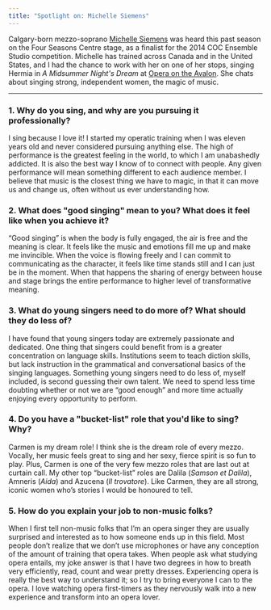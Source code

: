```yaml
---
title: "Spotlight on: Michelle Siemens"
---
```


Calgary-born mezzo-soprano [Michelle Siemens](/scene/people/michelle-siemens/) was heard this past season on the Four Seasons Centre stage, as a finalist for the 2014 COC Ensemble Studio competition. Michelle has trained across Canada and in the United States, and I had the chance to work with her on one of her stops, singing Hermia in *A Midsummer Night's Dream* at [Opera on the Avalon](/scene/companies/opera-on-the-avalon/). She chats about singing strong, independent women, the magic of music.
***

### 1. Why do you sing, and why are you pursuing it professionally?

I sing because I love it! I started my operatic training when I was eleven years old and never considered pursuing anything else. The high of performance is the greatest feeling in the world, to which I am unabashedly addicted. It is also the best way I know of to connect with people. Any given performance will mean something different to each audience member. I believe that music is the closest thing we have to magic, in that it can move us and change us, often without us ever understanding how.

### 2. What does "good singing" mean to you? What does it feel like when you achieve it?

“Good singing” is when the body is fully engaged, the air is free and the meaning is clear. It feels like the music and emotions fill me up and make me invincible. When the voice is flowing freely and I can commit to communicating as the character, it feels like time stands still and I can just be in the moment. When that happens the sharing of energy between house and stage brings the entire performance to higher level of transformative meaning.

### 3. What do young singers need to do more of? What should they do less of?

I have found that young singers today are extremely passionate and dedicated. One thing that singers could benefit from is a greater concentration on language skills. Institutions seem to teach diction skills, but lack instruction in the grammatical and conversational basics of the singing languages. Something young singers need to do less of, myself included, is second guessing their own talent. We need to spend less time doubting whether or not we are “good enough” and more time actually enjoying every opportunity to perform. 

### 4. Do you have a "bucket-list" role that you'd like to sing? Why?

Carmen is my dream role! I think she is the dream role of every mezzo. Vocally, her music feels great to sing and her sexy, fierce spirit is so fun to play. Plus, Carmen is one of the very few mezzo roles that are last out at curtain call. My other top “bucket-list” roles are Dalila (*Samson et Dalila*), Amneris (*Aida*) and Azucena (*Il trovatore*). Like Carmen, they are all strong, iconic women who’s stories I would be honoured to tell.

### 5. How do you explain your job to non-music folks?

When I first tell non-music folks that I’m an opera singer they are usually surprised and interested as to how someone ends up in this field. Most people don’t realize that we don’t use microphones or have any conception of the amount of training that opera takes. When people ask what studying opera entails, my joke answer is that I have two degrees in how to breath very efficiently, read, count and wear pretty dresses. Experiencing opera is really the best way to understand it; so I try to bring everyone I can to the opera. I love watching opera first-timers as they nervously walk into a new experience and transform into an opera lover.
